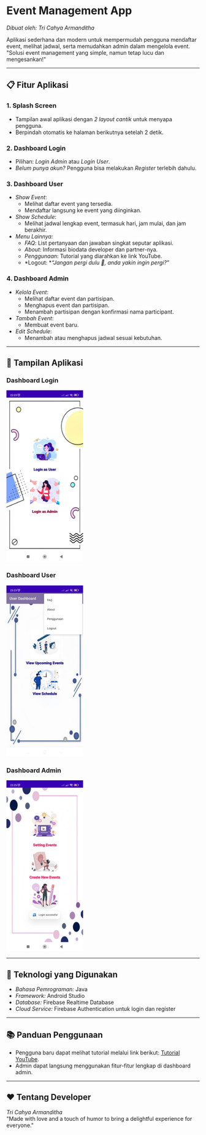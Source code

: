 # Event Management App  
*Dibuat oleh: Tri Cahya Armanditha*  

Aplikasi sederhana dan modern untuk mempermudah pengguna mendaftar event, melihat jadwal, serta memudahkan admin dalam mengelola event.  
"Solusi event management yang simple, namun tetap lucu dan mengesankan!"  

---

## 📋 Fitur Aplikasi  

### 1. Splash Screen  
- Tampilan awal aplikasi dengan *2 layout cantik* untuk menyapa pengguna.  
- Berpindah otomatis ke halaman berikutnya setelah 2 detik.  

### 2. Dashboard Login  
- Pilihan: *Login Admin* atau *Login User*.  
- *Belum punya akun?* Pengguna bisa melakukan *Register* terlebih dahulu.  

### 3. Dashboard User  
- *Show Event*:  
  - Melihat daftar event yang tersedia.  
  - Mendaftar langsung ke event yang diinginkan.  
- *Show Schedule*:  
  - Melihat jadwal lengkap event, termasuk hari, jam mulai, dan jam berakhir.  
- *Menu Lainnya:*  
  - *FAQ*: List pertanyaan dan jawaban singkat seputar aplikasi.  
  - *About*: Informasi biodata developer dan partner-nya.  
  - *Penggunaan*: Tutorial yang diarahkan ke link YouTube.  
  - *Logout: **“Jangan pergi dulu 🥹, anda yakin ingin pergi?”*  

### 4. Dashboard Admin  
- *Kelola Event*:  
  - Melihat daftar event dan partisipan.  
  - Menghapus event dan partisipan.  
  - Menambah partisipan dengan konfirmasi nama participant.  
- *Tambah Event*:  
  - Membuat event baru.  
- *Edit Schedule*:  
  - Menambah atau menghapus jadwal sesuai kebutuhan.  

---

## 📸 Tampilan Aplikasi  

### Dashboard Login  
<img src="dashboardlogin.jpg" alt="Dashboard Login" width="200" />

### Dashboard User  
<img src="dashboarduser.jpg" alt="Dashboard User" width="200" />

### Dashboard Admin  
<img src="dashboardadmin.jpg" alt="Dashboard Admin" width="200" />

---

## 🚀 Teknologi yang Digunakan  
- *Bahasa Pemrograman:* Java  
- *Framework:* Android Studio  
- *Database:* Firebase Realtime Database  
- *Cloud Service:* Firebase Authentication untuk login dan register  

---

## 📚 Panduan Penggunaan  
- Pengguna baru dapat melihat tutorial melalui link berikut: [Tutorial YouTube](https://youtu.be/lvN3J-0V7uU?si=-vsWmDPWfgMZlZjT).  
- Admin dapat langsung menggunakan fitur-fitur lengkap di dashboard admin.  

---

## ❤ Tentang Developer  
*Tri Cahya Armanditha*  
"Made with love and a touch of humor to bring a delightful experience for everyone."
